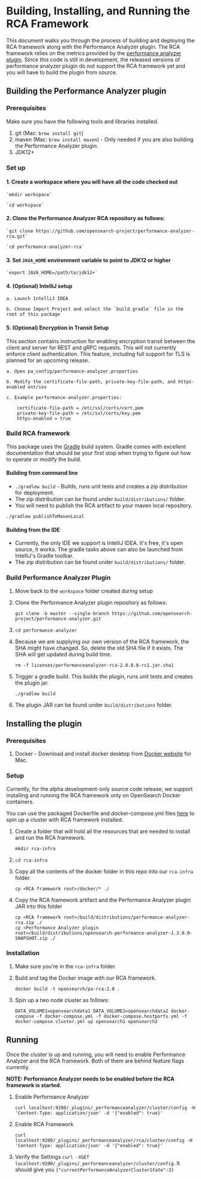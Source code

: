 # Building, Installing, and Running the RCA Framework

This document walks you through the process of building and deploying the RCA framework along with the Performance Analyzer plugin. The RCA framework relies on the metrics provided by the [performance analyzer plugin](https://github.com/opensearch-project/performance-analyzer). Since this code is still in development, the released versions of performance analyzer plugin do not support the RCA framework yet and you will have to build the plugin from source.

    
 ## Building the Performance Analyzer plugin
 
 ### Prerequisites
 Make sure you have the following tools and libraries installed.
 1. git (Mac: `brew install git`)
 2. maven (Mac: `brew install maven`) - Only needed if you are also building the Performance Analyzer plugin.
 3. JDK12+
 
 ### Set up
 #### 1. Create a workspace where you will have all the code checked out
    
    `mkdir workspace`
    
    `cd workspace`
    
 #### 2. Clone the Performance Analyzer RCA repository as follows:
 
    `git clone https://github.com/opensearch-project/performance-analyzer-rca.git`
    
    `cd performance-analyzer-rca`
    
 #### 3. Set `JAVA_HOME` environment variable to point to JDK12 or higher
 
    `export JAVA_HOME=/path/to/jdk12+`
 
 #### 4. (Optional) IntelliJ setup
 
    a. Launch IntelliJ IDEA
    
    b. Choose Import Project and select the `build.gradle` file in the root of this package
    
 #### 5. (Optional) Encryption in Transit Setup
 This section contains instruction for enabling encryption transit between the client and server for REST and gRPC requests.
 This will not currently enforce client  authentication. This feature, including full support for TLS is
 planned for an upcoming release.
 
    a. Open pa_config/performance-analyzer.properties
    
    b. Modify the certificate-file-path, private-key-file-path, and https-enabled entries
    
    c. Example performance-analyzer.properties:
        
        certificate-file-path = /etc/ssl/certs/cert.pem
        private-key-file-path = /etc/ssl/certs/key.pem
        https-enabled = true
 
### Build RCA framework
This package uses the [Gradle](https://docs.gradle.org/current/userguide/userguide.html) build system. Gradle comes with excellent documentation that should be your first stop when trying to figure out how to operate or modify the build.
#### Building from command line
   * `./gradlew build` - Builds, runs unit tests and creates a zip distribution for deployment.
   * The zip distribution can be found under `build/distributions/` folder.
   * You will need to publish the RCA artifact to your maven local repository.
 
   `./gradlew publishToMavenLocal`
        
#### Building from the IDE
   * Currently, the only IDE we support is IntelliJ IDEA. It's free, it's open source, it works. The gradle tasks above can also be launched from IntelliJ's Gradle toolbar.
   * The zip distribution can be found under `build/distributions/` folder.
 
### Build Performance Analyzer Plugin
1. Move back to the `workspace` folder created during setup

2. Clone the Performance Analyzer plugin repository as follows:
 
    `git clone -b master --single-branch https://github.com/opensearch-project/performance-analyzer.git`
   
3. `cd performance-analyzer`
    
4. Because we are supplying our own version of the RCA framework, the SHA might have changed. So, delete the old SHA file if it exists. The SHA will get updated during build time.
 
    `rm -f licenses/performanceanalyzer-rca-2.0.0.0-rc1.jar.sha1`

5. Trigger a gradle build. This builds the plugin, runs unit tests and creates the plugin jar.
 
     `./gradlew build`
    
6. The plugin JAR can be found under `build/distributions` folder.
 
## Installing the plugin
 
### Prerequisites

1. Docker - Download and install docker desktop from [Docker website](https://docs.docker.com/docker-for-mac/install/) for Mac.
 
### Setup

Currently, for the alpha development-only source code release, we support installing and running the RCA framework only on OpenSearch Docker containers.
  
You can use the packaged Dockerfile and docker-compose.yml files [here](./docker) to spin up a cluster with RCA framework installed.
  
1. Create a folder that will hold all the resources that are needed to install and run the RCA framework.
    
   `mkdir rca-infra`

2. `cd rca-infra`

3. Copy all the contents of the docker folder in this repo into our `rca-infra` folder.
    
   `cp <RCA framework root>/docker/* ./`

4. Copy the RCA framework artifact and the Performance Analyzer plugin JAR into this folder
 
    `cp <RCA framework root>/build/distributions/performance-analyzer-rca.zip ./`  
    `cp <Performance Analyzer plugin root>/build/distributions/opensearch-performance-analyzer-1.3.0.0-SNAPSHOT.zip ./` 
 
 ### Installation
 
 1. Make sure you're in the `rca-infra` folder.
 
 2. Build and tag the Docker image with our RCA framework.
    
    `docker build -t opensearch/pa-rca:2.0 .`
 
 3. Spin up a two node cluster as follows:
 
    `DATA_VOLUME1=opensearchdata1 DATA_VOLUME2=opensearchdata2 docker-compose -f docker-compose.yml -f docker-compose.hostports.yml -f docker-compose.cluster.yml up opensearch1 opensearch2`
 
 ## Running
 
Once the cluster is up and running, you will need to enable Performance Analyzer and the RCA framework. Both of them are behind feature flags currently.
 
 **NOTE: Performance Analyzer needs to be enabled before the RCA framework is started.**
  
 1. Enable Performance Analyzer
 
    `curl localhost:9200/_plugins/_performanceanalyzer/cluster/config -H 'Content-Type: application/json' -d '{"enabled": true}' `
 
 2. Enable RCA Framework
 
    `curl localhost:9200/_plugins/_performanceanalyzer/rca/cluster/config -H 'Content-Type: application/json' -d '{"enabled": true}' `
    
 3. Verify the Settings
    `curl -XGET localhost:9200/_plugins/_performanceanalyzer/cluster/config`. 
    It should give you `{"currentPerformanceAnalyzerClusterState":3}`
